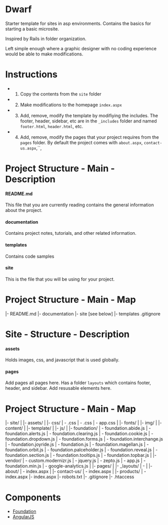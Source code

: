 Dwarf
============

Starter template for sites in asp environments. Contains the basics for starting a basic microsite. 

Inspired by Rails in folder organization. 

Left simple enough where a graphic designer with no coding experience would be able to make modifications. 

Instructions
============
- 1. Copy the contents from the `site` folder
- 2. Make modifications to the homepage `index.aspx` 
- 3. Add, remove, modify the template by modifiying the includes. The footer, header, sidebar, etc are in the `_includes` folder and named `footer.html`, `header.html`, etc.  
- 4. Add, remove, modify the pages that your project requires from the `pages` folder. By default the project comes with `about.aspx`, `contact-us.aspx`,``, 


Project Structure - Main - Description
============

#### README.md
This file that you are currently reading contains the general information about the project. 

#### documentation
Contains project notes, tutorials, and other related information. 

#### templates
Contains code samples

#### site
This is the file that you will be using for your project. 

Project Structure - Main - Map
============
|- README.md
|- documentation
|- site [see below]
|- templates
.gitignore


Site - Structure - Description
============

#### assets 
Holds images, css, and javascript that is used globally. 

#### pages
Add pages all pages here. 
Has a folder `layouts` which contains footer, header, and sidebar. Add resusable elements here.  

Project Structure - Main - Map
============
|- site/
|  |- assets/
|     |- css/
|        - .css
|        - .css
|        - app.css
|     |- fonts/
|     |- img/
|        |- content/
|        |- template/
|     |- js/
|        |- foundation/
|           - foundation.abide.js
|           - foundation.alerts.js
|           - foundation.clearing.js
|           - foundation.cookie.js
|           - foundation.dropdown.js
|           - foundation.forms.js
|           - foundation.interchange.js
|           - foundation.joyride.js
|           - foundation.js
|           - foundation.magellan.js
|           - foundation.orbit.js
|           - foundation.palceholder.js
|           - foundation.reveal.js
|           - foundation.section.js
|           - foundation.tooltips.js
|           - foundation.topbar.js
|        |- vendor/
|           - custom.modernizr.js
|           - jquery.js
|           - zepto.js
|        - app.js
|        - foundation.min.js
|        - google-analytics.js
|  |- pages/
|     |- _layouts/
|        - 
|     |- about/
|        - index.aspx
|     |- contact-us/
|        - index.aspx
|     |- products/
|        - index.aspx
|- index.aspx
|- robots.txt
|- .gitignore
|- .htaccess



Components
============
- [Foundation](https://github.com/zurb/foundation)
- [AngularJS](https://github.com/angular)




